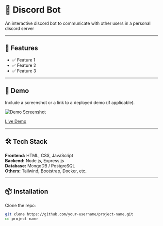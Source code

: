 # 📌 Discord Bot

An interactive discord bot to communicate with other users in a personal discord server

---

## 🚀 Features

- ✅ Feature 1
- ✅ Feature 2
- ✅ Feature 3

---

## 📸 Demo

Include a screenshot or a link to a deployed demo (if applicable).

![Demo Screenshot](link-to-image)

[Live Demo](https://your-deployment-link.com)

---

## 🛠️ Tech Stack

**Frontend:** HTML, CSS, JavaScript  
**Backend:** Node.js, Express.js  
**Database:** MongoDB / PostgreSQL  
**Others:** Tailwind, Bootstrap, Docker, etc.

---

## 📦 Installation

Clone the repo:

```bash
git clone https://github.com/your-username/project-name.git
cd project-name
